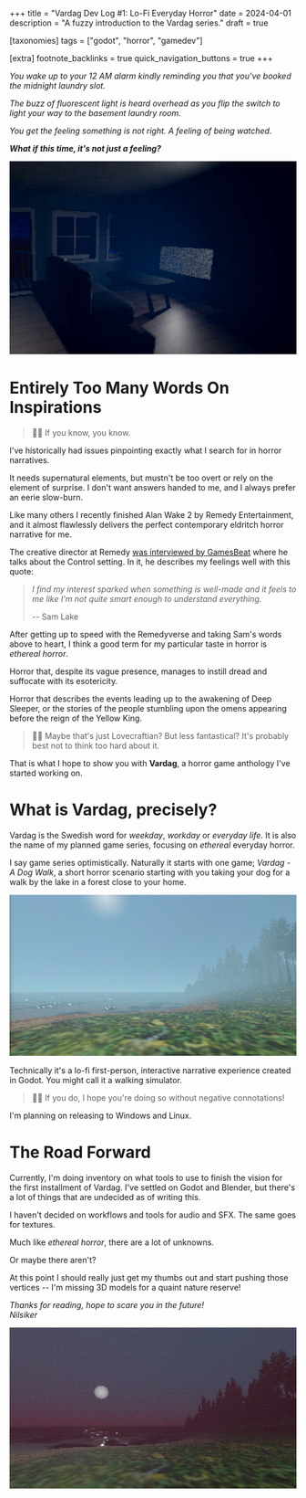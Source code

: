 +++
title = "Vardag Dev Log #1: Lo-Fi Everyday Horror"
date = 2024-04-01
description = "A fuzzy introduction to the Vardag series."
draft = true

[taxonomies]
tags = ["godot", "horror", "gamedev"]

[extra]
footnote_backlinks = true
quick_navigation_buttons = true
+++

_You wake up to your 12 AM alarm kindly reminding you that you've booked the midnight laundry slot._

_The buzz of fluorescent light is heard overhead as you flip the switch to light your way to the basement laundry room._

_You get the feeling something is not right. A feeling of being watched._

**_What if this time, it's not just a feeling?_**

![a dimly lit living room, tv showing static](img/apartment.png)

# Entirely Too Many Words On Inspirations

> 🙋🏼 If you know, you know.

I've historically had issues pinpointing exactly what I search for in horror narratives.

It needs supernatural elements, but mustn't be too overt or rely on the element of surprise. I don't want answers handed to me, and I always prefer an eerie slow-burn.

Like many others I recently finished Alan Wake 2 by Remedy Entertainment, and it almost flawlessly delivers the perfect contemporary eldritch horror narrative for me.

The creative director at Remedy [was interviewed by GamesBeat](https://venturebeat.com/business/sam-lake-interview-how-storytelling-can-create-so-much-value-in-games/) where he talks about the Control setting. In it, he describes my feelings well with this quote:

> _I find my interest sparked when something is well-made and it feels to me like I’m not quite smart enough to understand everything._
>
> -- Sam Lake

After getting up to speed with the Remedyverse and taking Sam's words above to heart, I think a good term for my particular taste in horror is _ethereal horror_.

Horror that, despite its vague presence, manages to instill dread and suffocate with its esotericity.

Horror that describes the events leading up to the awakening of Deep Sleeper, or the stories of the people stumbling upon the omens appearing before the reign of the Yellow King.

> 🙋🏼 Maybe that's just Lovecraftian? But less fantastical? It's probably best not to think too hard about it.

That is what I hope to show you with **Vardag**, a horror game anthology I've started working on.

# What is Vardag, precisely?

Vardag is the Swedish word for _weekday_, _workday_ or _everyday life_. It is also the name of my planned game series, focusing on _ethereal_ everyday horror.

I say game series optimistically. Naturally it starts with one game; _Vardag - A Dog Walk_, a short horror scenario starting with you taking your dog for a walk by the lake in a forest close to your home.

![alt text](img/daytime.png)

Technically it's a lo-fi first-person, interactive narrative experience created in Godot. You might call it a walking simulator.

> 🙋🏼 If you do, I hope you're doing so without negative connotations!

I'm planning on releasing to Windows and Linux.

# The Road Forward

Currently, I'm doing inventory on what tools to use to finish the vision for the first installment of Vardag. I've settled on Godot and Blender, but there's a lot of things that are undecided as of writing this.

I haven't decided on workflows and tools for audio and SFX. The same goes for textures.

Much like _ethereal horror_, there are a lot of unknowns.

Or maybe there aren't?

At this point I should really just get my thumbs out and start pushing those vertices -- I'm missing 3D models for a quaint nature reserve!

_Thanks for reading, hope to scare you in the future!_<br>
_Nilsiker_

![alt text](img/moonrise.png)
